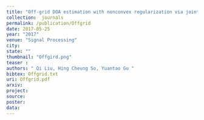 ```yaml
---
title: "Off-grid DOA estimation with nonconvex regularization via joint sparse representation"
collection:  journals
permalink: /publication/Offgrid
date: 2017-05-25
year: "2017"
venue: "Signal Processing"
city: 
state: ""
thumbnail: "Offgird.png"
teaser : 
authors: " Qi Liu, Hing Cheung So, Yuantao Gu "
bibtex: Offgrid.txt
uri: Offgrid.pdf
arxiv: 
project: 
source:
poster:
data:
---
```


